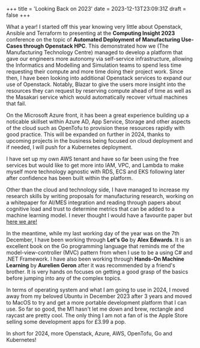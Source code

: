 +++
title = 'Looking Back on 2023'
date = 2023-12-13T23:09:31Z
draft = false
+++

What a year! I started off this year knowing very little about Openstack, Ansible and Terraform to presenting at the **Computing Insight 2023** conference on the topic of **Automated Deployment of Manufacturing Use-Cases through Openstack HPC**. This demonstrated how we (The Manufacturing Technology Centre) managed to develop a platform that gave our engineers more autonomy via self-service infrastructure, allowing the Informatics and Modelling and Simulation teams to spend less time requesting their compute and more time doing their project work. Since then, I have been looking into additional Openstack services to expand our use of Openstack. Notably, Blazar to give the users more insight into the resources they can request by reserving compute ahead of time as well as the Masakari service which would automatically recover virtual machines that fail.

On the Microsoft Azure front, it has  been a great experience building up a noticable skillset  within Azure AD, App Service, Storage and other aspects of the cloud such as OpenTofu to provision these resources rapidly with good practice. This will be expanded on further in 2024, thanks to upcoming projects in the business being focused on cloud deployment and if needed, I will push for a Kubernetes deployment.

I have set up my own AWS tenant and have so far been using the free services but would like to get more into IAM, VPC, and Lambda to make myself more technology agnostic with RDS, ECS and EKS following later after confidence has been  built within the platform.

Other than the cloud and technology side, I have managed to increase my research skills by writing proposals for manufacturing research, working on a whitepaper for AI/MES integration and reading through papers about cognitive load and trust to determine metrics that can be added to a machine learning model. I never thought I would have a favourite paper but [here we are!](https://www.researchgate.net/publication/324658835_Cognitive_Load_Estimation_in_the_Wild)

In the meantime, while my last working day of the year was on the 7th December, I have been working through **Let's Go** by **Alex Edwards**. It is an excellent book on the Go programming language that reminds me of the model-view-controller (MVC) pattern from when I use to be a using C# and .NET Framework. I have also been working through **Hands-On Machine Learning** by **Aurelien Geron** after it was recommended by a friend's brother. It is very hands on focuses on getting a good grasp of the basics before jumping into any of the complex topics.

In terms of operating system and what I am going to use in 2024, I moved away from my beloved Ubuntu in December 2023 after 3 years and moved to MacOS to try and get a more portable development platform that I can use. So far so good, the M1 hasn't let me down and brew, rectangle and raycast are pretty cool. The only thing I am not a fan of is the Apple Store selling some development apps for £3.99 a pop.

In short for 2024, more Openstack, Azure, AWS, OpenTofu, Go and Kubernetes! 
